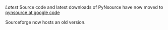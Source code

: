 *Latest* Source code and latest downloads of PyNsource have now moved to [pynsource at google code](http://code.google.com/p/pynsource/)

Sourceforge now hosts an old version.
